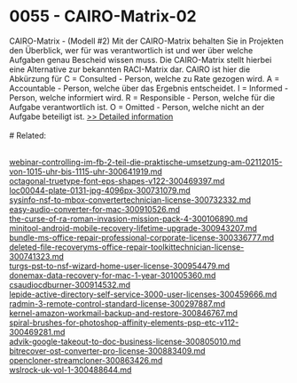 # 0055 - CAIRO-Matrix-02
CAIRO-Matrix - (Modell #2) Mit der CAIRO-Matrix behalten Sie in Projekten den Überblick, wer für was verantwortlich ist und wer über welche Aufgaben genau Bescheid wissen muss. Die CAIRO-Matrix stellt hierbei eine Alternative zur bekannten RACI-Matrix dar. CAIRO ist hier die Abkürzung für C = Consulted - Person, welche zu Rate gezogen wird. A = Accountable - Person, welche über das Ergebnis entscheidet. I = Informed - Person, welche informiert wird. R = Responsible - Person, welche für die Aufgabe verantwortlich ist. O = Omitted - Person, welche nicht an der Aufgabe beteiligt ist.
[>> Detailed information](https://secure.shareit.com/shareit/product.html?productid=300951598&affiliateid=200057808)<br/><br/># Related:

<br />[webinar-controlling-im-fb-2-teil-die-praktische-umsetzung-am-02112015-von-1015-uhr-bis-1115-uhr-300641919.md](https://github.com/downloadplanet/downloadplanet/blob/main/webinar-controlling-im-fb-2-teil-die-praktische-umsetzung-am-02112015-von-1015-uhr-bis-1115-uhr-300641919.md)<br />[octagonal-truetype-font-eps-shapes-v122-300469397.md](https://github.com/downloadplanet/downloadplanet/blob/main/octagonal-truetype-font-eps-shapes-v122-300469397.md)<br />[loc00044-plate-0131-jpg-4096px-300731079.md](https://github.com/downloadplanet/downloadplanet/blob/main/loc00044-plate-0131-jpg-4096px-300731079.md)<br />[sysinfo-nsf-to-mbox-convertertechnician-license-300732332.md](https://github.com/downloadplanet/downloadplanet/blob/main/sysinfo-nsf-to-mbox-convertertechnician-license-300732332.md)<br />[easy-audio-converter-for-mac-300910526.md](https://github.com/downloadplanet/downloadplanet/blob/main/easy-audio-converter-for-mac-300910526.md)<br />[the-curse-of-ra-roman-invasion-mission-pack-4-300106890.md](https://github.com/downloadplanet/downloadplanet/blob/main/the-curse-of-ra-roman-invasion-mission-pack-4-300106890.md)<br />[minitool-android-mobile-recovery-lifetime-upgrade-300943207.md](https://github.com/downloadplanet/downloadplanet/blob/main/minitool-android-mobile-recovery-lifetime-upgrade-300943207.md)<br />[bundle-ms-office-repair-professional-corporate-license-300336777.md](https://github.com/downloadplanet/downloadplanet/blob/main/bundle-ms-office-repair-professional-corporate-license-300336777.md)<br />[deleted-file-recoveryms-office-repair-toolkittechnician-license-300741323.md](https://github.com/downloadplanet/downloadplanet/blob/main/deleted-file-recoveryms-office-repair-toolkittechnician-license-300741323.md)<br />[turgs-pst-to-nsf-wizard-home-user-license-300954479.md](https://github.com/downloadplanet/downloadplanet/blob/main/turgs-pst-to-nsf-wizard-home-user-license-300954479.md)<br />[donemax-data-recovery-for-mac-1-year-301005360.md](https://github.com/downloadplanet/downloadplanet/blob/main/donemax-data-recovery-for-mac-1-year-301005360.md)<br />[csaudiocdburner-300914532.md](https://github.com/downloadplanet/downloadplanet/blob/main/csaudiocdburner-300914532.md)<br />[lepide-active-directory-self-service-3000-user-licenses-300459666.md](https://github.com/downloadplanet/downloadplanet/blob/main/lepide-active-directory-self-service-3000-user-licenses-300459666.md)<br />[radmin-3-remote-control-standard-license-300297887.md](https://github.com/downloadplanet/downloadplanet/blob/main/radmin-3-remote-control-standard-license-300297887.md)<br />[kernel-amazon-workmail-backup-and-restore-300846767.md](https://github.com/downloadplanet/downloadplanet/blob/main/kernel-amazon-workmail-backup-and-restore-300846767.md)<br />[spiral-brushes-for-photoshop-affinity-elements-psp-etc-v112-300469281.md](https://github.com/downloadplanet/downloadplanet/blob/main/spiral-brushes-for-photoshop-affinity-elements-psp-etc-v112-300469281.md)<br />[advik-google-takeout-to-doc-business-license-300805010.md](https://github.com/downloadplanet/downloadplanet/blob/main/advik-google-takeout-to-doc-business-license-300805010.md)<br />[bitrecover-ost-converter-pro-license-300883409.md](https://github.com/downloadplanet/downloadplanet/blob/main/bitrecover-ost-converter-pro-license-300883409.md)<br />[opencloner-streamcloner-300863426.md](https://github.com/downloadplanet/downloadplanet/blob/main/opencloner-streamcloner-300863426.md)<br />[wslrock-uk-vol-1-300488644.md](https://github.com/downloadplanet/downloadplanet/blob/main/wslrock-uk-vol-1-300488644.md)